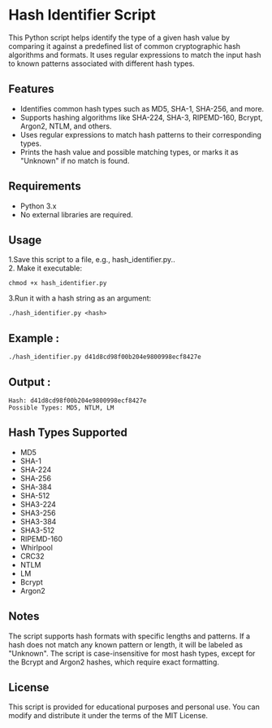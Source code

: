 # Hash Identifier Script

This Python script helps identify the type of a given hash value by comparing it against a predefined list of common cryptographic hash algorithms and formats. It uses regular expressions to match the input hash to known patterns associated with different hash types.

## Features
- Identifies common hash types such as MD5, SHA-1, SHA-256, and more.
- Supports hashing algorithms like SHA-224, SHA-3, RIPEMD-160, Bcrypt, Argon2, NTLM, and others.
- Uses regular expressions to match hash patterns to their corresponding types.
- Prints the hash value and possible matching types, or marks it as "Unknown" if no match is found.

## Requirements
- Python 3.x
- No external libraries are required.

## Usage
1.Save this script to a file, e.g., hash_identifier.py..  
2. Make it executable:
```
chmod +x hash_identifier.py
```
3.Run it with a hash string as an argument:
```
./hash_identifier.py <hash>
```
 
## Example :
```
./hash_identifier.py d41d8cd98f00b204e9800998ecf8427e

```

## Output :
```
Hash: d41d8cd98f00b204e9800998ecf8427e
Possible Types: MD5, NTLM, LM

```




## Hash Types Supported
- MD5
- SHA-1
- SHA-224
- SHA-256
- SHA-384
- SHA-512
- SHA3-224
- SHA3-256
- SHA3-384
- SHA3-512
- RIPEMD-160
- Whirlpool
- CRC32
- NTLM
- LM
- Bcrypt
- Argon2
## Notes
The script supports hash formats with specific lengths and patterns. If a hash does not match any known pattern or length, it will be labeled as "Unknown".
The script is case-insensitive for most hash types, except for the Bcrypt and Argon2 hashes, which require exact formatting.
## License
This script is provided for educational purposes and personal use. You can modify and distribute it under the terms of the MIT License.

